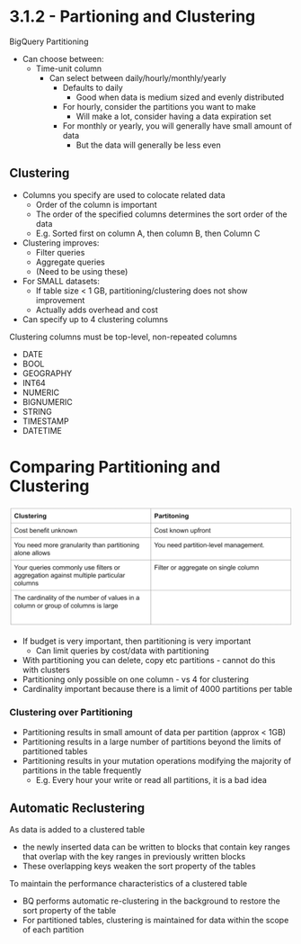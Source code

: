 #  3.1.2 - Partioning and Clustering

BigQuery Partitioning
- Can choose between:
    - Time-unit column
        - Can select between daily/hourly/monthly/yearly
            - Defaults to daily
                - Good when data is medium sized and evenly distributed 
            - For hourly, consider the partitions you want to make
                - Will make a lot, consider having a data expiration set
            - For monthly or yearly, you will generally have small amount of data
                - But the data will generally be less even

## Clustering
- Columns you specify are used to colocate related data
    - Order of the column is important
    - The order of the specified columns determines the sort order of the data
    - E.g. Sorted first on column A, then column B, then Column C
- Clustering improves:
    - Filter queries
    - Aggregate queries
    - (Need to be using these)
- For SMALL datasets:
    - If table size < 1 GB, partitioning/clustering does not show improvement
    - Actually adds overhead and cost
- Can specify up to 4 clustering columns

Clustering columns must be top-level, non-repeated columns
- DATE
- BOOL
- GEOGRAPHY
- INT64
- NUMERIC
- BIGNUMERIC
- STRING
- TIMESTAMP
- DATETIME

# Comparing Partitioning and Clustering

![comparison](../images/3.1.2-comparison.PNG)
- If budget is very important, then partitioning is very important
    - Can limit queries by cost/data with partitioning
- With partitioning you can delete, copy etc partitions - cannot do this with clusters
- Partitioning only possible on one column - vs 4 for clustering
- Cardinality important because there is a limit of 4000 partitions per table

### Clustering over Partitioning
- Partitioning results in small amount of data per partition (approx < 1GB)
- Partitioning results in a large number of partitions beyond the limits of partitioned tables
- Partitioning results in your mutation operations modifying the majority of partitions in the table frequently
    - E.g. Every hour your write or read all partitions, it is a bad idea

## Automatic Reclustering
As data is added to a clustered table
- the newly inserted data can be written to blocks that contain key ranges that overlap with the key ranges in previously written blocks
- These overlapping keys weaken the sort property of the tables

To maintain the performance characteristics of a clustered table
- BQ performs automatic re-clustering in the background to restore the sort property of the table
- For partitioned tables, clustering is maintained for data within the scope of each partition